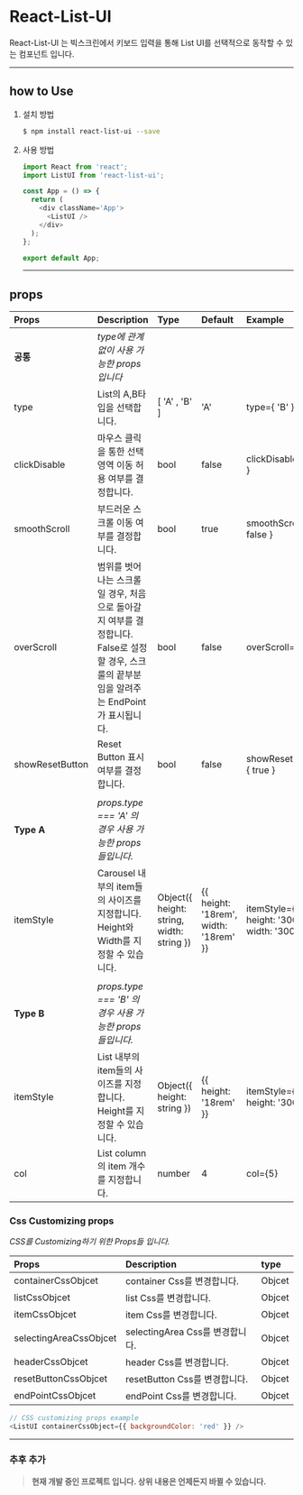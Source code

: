 # React-List-UI

React-List-UI 는 빅스크린에서 키보드 입력을 통해 List UI를 선택적으로 동작할 수 있는 컴포넌트 입니다.

<hr />

## how to Use

1.  설치 방법

    ```bash
    $ npm install react-list-ui --save
    ```

2.  사용 방법

    ```javascript
    import React from 'react';
    import ListUI from 'react-list-ui';

    const App = () => {
      return (
        <div className='App'>
          <ListUI />
        </div>
      );
    };

    export default App;
    ```

    <hr />

## props

| Props           | Description                                                                                                                                       | Type                                      | Default                               | Example                                         |
| :-------------- | :------------------------------------------------------------------------------------------------------------------------------------------------ | :---------------------------------------- | :------------------------------------ | :---------------------------------------------- |
| **공통**        | _type에 관계 없이 사용 가능한 props입니다_                                                                                                        |                                           |                                       |                                                 |
| type            | List의 A,B타입을 선택합니다.                                                                                                                      | [ 'A' , 'B' ]                             | 'A'                                   | type={ 'B' }                                    |
| clickDisable    | 마우스 클릭을 통한 선택 영역 이동 허용 여부를 결정합니다.                                                                                         | bool                                      | false                                 | clickDisable={ true }                           |
| smoothScroll    | 부드러운 스크롤 이동 여부를 결정합니다.                                                                                                           | bool                                      | true                                  | smoothScroll={ false }                          |
| overScroll      | 범위를 벗어나는 스크롤일 경우, 처음으로 돌아갈지 여부를 결정합니다. <br> False로 설정할 경우, 스크룰의 끝부분임을 알려주는 EndPoint가 표시됩니다. | bool                                      | false                                 | overScroll={ true }                             |
| showResetButton | Reset Button 표시 여부를 결정합니다.                                                                                                              | bool                                      | false                                 | showResetButton={ true }                        |
|                 |                                                                                                                                                   |                                           |                                       |
| **Type A**      | _props.type === 'A' 의 경우 사용 가능한 props들입니다._                                                                                           |                                           |
| itemStyle       | Carousel 내부의 item들의 사이즈를 지정합니다.<br> Height와 Width를 지정할 수 있습니다.                                                            | Object({ height: string, width: string }) | {{ height: '18rem', width: '18rem' }} | itemStyle={{ height: '300px', width: '300px' }} |
|                 |                                                                                                                                                   |                                           |                                       |
| **Type B**      | _props.type === 'B' 의 경우 사용 가능한 props들입니다._                                                                                           |
| itemStyle       | List 내부의 item들의 사이즈를 지정합니다.<br> Height를 지정할 수 있습니다.                                                                        | Object({ height: string })                | {{ height: '18rem' }}                 | itemStyle={{ height: '300px' }}                 |
| col             | List column의 item 개수를 지정합니다.                                                                                                             | number                                    | 4                                     | col={5}                                         |

### Css Customizing props

_CSS를 Customizing하기 위한 Props들 입니다._

| Props                  | Description                     | type   |
| :--------------------- | :------------------------------ | :----- |
| containerCssObjcet     | container Css를 변경합니다.     | Objcet |
| listCssObjcet          | list Css를 변경합니다.          | Objcet |
| itemCssObjcet          | item Css를 변경합니다.          | Objcet |
| selectingAreaCssObjcet | selectingArea Css를 변경합니다. | Objcet |
| headerCssObjcet        | header Css를 변경합니다.        | Objcet |
| resetButtonCssObjcet   | resetButton Css를 변경합니다.   | Objcet |
| endPointCssObjcet      | endPoint Css를 변경합니다.      | Objcet |

```javascript
// CSS customizing props example
<ListUI containerCssObject={{ backgroundColor: 'red' }} />
```

<hr />

### 추후 추가

> **현재 개발 중인 프로젝트 입니다. 상위 내용은 언제든지 바뀔 수 있습니다.**
